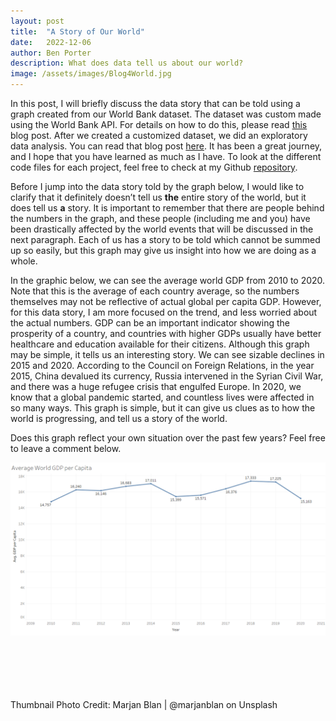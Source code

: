 ```yaml
---
layout: post
title:  "A Story of Our World"
date:   2022-12-06
author: Ben Porter
description: What does data tell us about our world?
image: /assets/images/Blog4World.jpg
---
```


In this post, I will briefly discuss the data story that can be told using a graph created from our World Bank dataset. The dataset was custom made using the World Bank API. For details on how to do this, please read [this](https://benp33.github.io/stat386-projects/2022/10/21/my-project-2.html) blog post. After we created a customized dataset, we did an exploratory data analysis. You can read that blog post [here](https://benp33.github.io/stat386-projects/2022/11/17/my-project-3.html). It has been a great journey, and I hope that you have learned as much as I have. To look at the different code files for each project, feel free to check at my Github [repository](https://github.com/BenP33).

Before I jump into the data story told by the graph below, I would like to clarify that it definitely doesn’t tell us **the** entire story of the world, but it does tell us **a** story. It is important to remember that there are people behind the numbers in the graph, and these people (including me and you) have been drastically affected by the world events that will be discussed in the next paragraph. Each of us has a story to be told which cannot be summed up so easily, but this graph may give us insight into how we are doing as a whole.

In the graphic below, we can see the average world GDP from 2010 to 2020. Note that this is the average of each country average, so the numbers themselves may not be reflective of actual global per capita GDP. However, for this data story, I am more focused on the trend, and less worried about the actual numbers. GDP can be an important indicator showing the prosperity of a country, and countries with higher GDPs usually have better healthcare and education available for their citizens. Although this graph may be simple, it tells us an interesting story. We can see sizable declines in 2015 and 2020. According to the Council on Foreign Relations, in the year 2015, China devalued its currency, Russia intervened in the Syrian Civil War, and there was a huge refugee crisis that engulfed Europe. In 2020, we know that a global pandemic started, and countless lives were affected in so many ways. This graph is simple, but it can give us clues as to how the world is progressing, and tell us a story of the world. 

Does this graph reflect your own situation over the past few years? Feel free to leave a comment below.
<br>

![GDP Per Capita Graph](https://github.com/BenP33/stat386-projects/raw/main/assets/images/Average%20World%20GDP%20per%20Capita.png)




<br>
<br>
<br>
<br>
<br>
Thumbnail Photo Credit: Marjan Blan | @marjanblan on Unsplash
